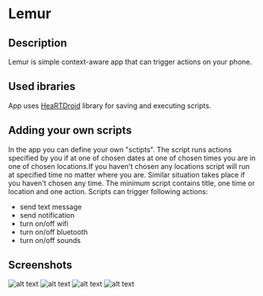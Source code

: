 # Lemur
## Description
Lemur is simple context-aware app that can trigger actions on your phone.

## Used  ibraries 
App uses [HeaRTDroid](https://bitbucket.org/sbobek/heartdroid/overview) library for saving and executing scripts. 

## Adding your own scripts
In the app you can define your own "sctipts". The script runs actions specified by you if at one of chosen dates at one of chosen times you are in one of chosen locations.If you haven't chosen any locations script will run at specified time no matter where you are. Similar situation takes place if you haven't chosen any time. The minimum script contains title, one time or location and one action. Scripts can trigger following actions:
* send text message
* send notification
* turn on/off wifi
* turn on/off bluetooth
* turn on/off sounds

## Screenshots
![alt text](https://github.com/tomaboro/Lemur/blob/master/Screenshots/Screenshot_1.png)
![alt text](https://github.com/tomaboro/Lemur/blob/master/Screenshots/Screenshot_2.png)
![alt text](https://github.com/tomaboro/Lemur/blob/master/Screenshots/Screenshot_3.png)
![alt text](https://github.com/tomaboro/Lemur/blob/master/Screenshots/Screenshot_4.png)

